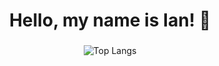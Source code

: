   
<h1 align="center">Hello, my name is Ian! 👋</h1>



###

<div align = "center">

![Top Langs](https://github-readme-stats.vercel.app/api/top-langs/?username=icp049&layout=compact&langs_count=8)

</div>

<br clear="both">


###
